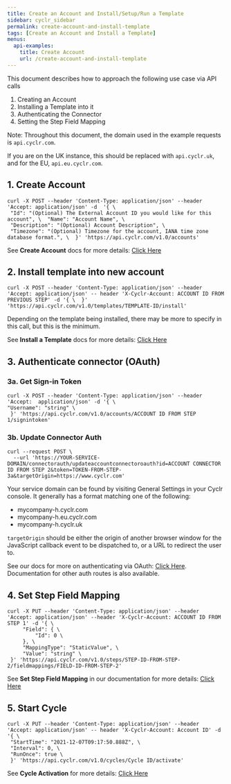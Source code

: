 ```yaml
---
title: Create an Account and Install/Setup/Run a Template
sidebar: cyclr_sidebar
permalink: create-account-and-install-template
tags: [Create an Account and Install a Template]
menus:
  api-examples:
    title: Create Account
    url: /create-account-and-install-template
---
```


This document describes how to approach the following use case via API calls 

1. Creating an Account
2. Installing a Template into it
3. Authenticating the Connector
4. Setting the Step Field Mapping

Note: Throughout this document, the domain used in the example requests is ```api.cyclr.com```.

If you are on the UK instance, this should be replaced with ```api.cyclr.uk```, and for the EU, ```api.eu.cyclr.com```.

## 1. Create Account

```curl
curl -X POST --header 'Content-Type: application/json' --header 'Accept: application/json' -d  '{ \ 
 "Id": "(Optional) The External Account ID you would like for this account", \  "Name": "Account Name", \ 
 "Description": "(Optional) Account Description", \ 
 "Timezone": "(Optional) Timezone for the account, IANA time zone database format.", \  }' 'https://api.cyclr.com/v1.0/accounts'
 ```

See **Create Account** docs for more details: [Click Here](/create-account)

## 2. Install template into new account

```curl
curl -X POST --header 'Content-Type: application/json' --header 'Accept: application/json' -- header 'X-Cyclr-Account: ACCOUNT ID FROM PREVIOUS STEP' -d '{ \  }' 'https://api.cyclr.com/v1.0/templates/TEMPLATE-ID/install'
```

Depending on the template being installed, there may be more to specify in this call, but this is the minimum.

See **Install a Template** docs for more details: [Click Here](/install-from-template)


## 3. Authenticate connector (OAuth)

### 3a. Get Sign-in Token

```curl
curl -X POST --header 'Content-Type: application/json' --header 'Accept:  application/json' -d '{ \
"Username": "string" \ 
 }' 'https://api.cyclr.com/v1.0/accounts/ACCOUNT ID FROM STEP 1/signintoken'
```

### 3b. Update Connector Auth

```curl
curl --request POST \
  --url 'https://YOUR-SERVICE-DOMAIN/connectorauth/updateaccountconnectoroauth?id=ACCOUNT CONNECTOR ID FROM STEP 2&token=TOKEN-FROM-STEP-3a&targetOrigin=https://www.cyclr.com'
```

Your service domain can be found by visiting General Settings in your Cyclr console.  It generally has a format matching one of the following:

* mycompany-h.cyclr.com
* mycompany-h.eu.cyclr.com
* mycompany-h.cyclr.uk

``targetOrigin`` should be either the origin of another browser window for the  JavaScript callback event to be dispatched to, or a URL to redirect the user to.

See our docs for more on authenticating via OAuth: [Click Here](/oauth-authentication).  Documentation for other auth routes is also available.

## 4. Set Step Field Mapping

```curl
curl -X PUT --header 'Content-Type: application/json' --header 'Accept: application/json' --header 'X-Cyclr-Account: ACCOUNT ID FROM STEP 1' -d '{ \ 
     "Field": { \ 
         "Id": 0 \ 
     }, \ 
     "MappingType": "StaticValue", \ 
     "Value": "string" \ 
 }' 'https://api.cyclr.com/v1.0/steps/STEP-ID-FROM-STEP-2/fieldmappings/FIELD-ID-FROM-STEP-2'
```

See **Set Step Field Mapping** in our documentation for more details: [Click Here](/set-step-field-mapping)

## 5. Start Cycle

```curl
curl -X PUT --header 'Content-Type: application/json' --header 'Accept: application/json' -- header 'X-Cyclr-Account: Account ID' -d '{ \ 
 "StartTime": "2021-12-07T09:17:50.888Z", \ 
 "Interval": 0, \ 
 "RunOnce": true \ 
 }' 'https://api.cyclr.com/v1.0/cycles/Cycle ID/activate'
```

See **Cycle Activation** for more details: [Click Here](/cycle-activation)
